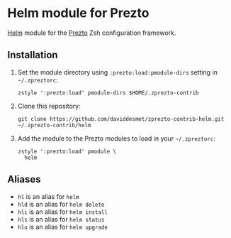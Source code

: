 # Helm module for Prezto

[Helm](https://github.com/helm/helm) module for the [Prezto](https://github.com/sorin-ionescu/prezto) Zsh configuration framework.

## Installation

1. Set the module directory using `:prezto:load:pmodule-dirs` setting in `~/.zpreztorc`:
    ```
    zstyle ':prezto:load' pmodule-dirs $HOME/.zprezto-contrib
    ```

2. Clone this repository:
    ```
    git clone https://github.com/daviddesmet/zprezto-contrib-helm.git ~/.zprezto-contrib/helm
    ```

3. Add the module to the Prezto modules to load in your `~/.zpreztorc`:
    ```
    zstyle ':prezto:load' pmodule \
      helm
    ```

## Aliases

- `hl` is an alias for `helm`
- `hld` is an alias for `helm delete`
- `hli` is an alias for `helm install`
- `hls` is an alias for `helm status`
- `hlu` is an alias for `helm upgrade`
